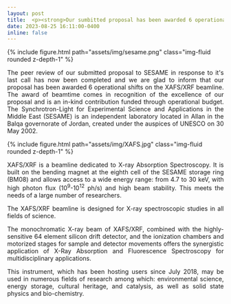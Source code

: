 ```yaml
---
layout: post
title:  <p><strong>Our sumbitted proposal has been awarded 6 operational shifts on the XAFS/XRF beamline at <a href="https://www.sesame.org.jo/">SESAME Synchrotron</a></strong></p>
date: 2023-08-25 16:11:00-0400
inline: false
---
```


{% include figure.html path="assets/img/sesame.png" class="img-fluid rounded z-depth-1" %}
<p style="text-align: justify;">The peer review of  our submitted proposal to SESAME in response to it's last call has now been completed and we are glad to inform that our proposal has been awarded 6 operational shifts on the XAFS/XRF beamline. The award of beamtime comes in recognition of the excellence of our proposal and is an in-kind contribution funded through operational budget. The Synchrotron-Light for Experimental Science and Applications in the Middle East (SESAME) is an independent laboratory located in Allan in the Balqa governorate of Jordan, created under the auspices of UNESCO on 30 May 2002.</p>
<p style="text-align: justify;"></p>
{% include figure.html path="assets/img/XAFS.jpg" class="img-fluid rounded z-depth-1" %}

<p style="text-align: justify;">XAFS/XRF is a beamline dedicated to X-ray Absorption Spectroscopy. It is built on the bending magnet at the eighth cell of the SESAME storage ring (BM08) and allows access to a wide energy range: from 4.7 to 30 keV, with high photon flux (10<sup>9</sup>-10<sup>12</sup>&nbsp;ph/s) and high beam stability. This meets the needs of a large number of researchers.</p>
<p style="text-align: justify;">The XAFS/XRF beamline is designed for X-ray spectroscopic studies in all fields of science.</p>
<p style="text-align: justify;">The monochromatic X-ray beam of XAFS/XRF, combined with the highly-sensitive 64 element silicon drift detector, and the ionization chambers and motorized stages for sample and detector movements offers the synergistic application of X-Ray Absorption and Fluorescence Spectroscopy for multidisciplinary applications.</p>
<p style="text-align: justify;">This instrument, which has been hosting users since July 2018, may be used in numerous fields of research among which: environmental science, energy storage, cultural heritage, and catalysis, as well as solid state physics and bio-chemistry.&nbsp;</p>
